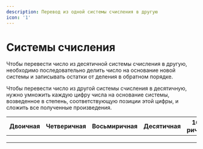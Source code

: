 ```yaml
---
description: Перевод из одной системы счисления в другую
icon: '1'
---
```


# Системы счисления

Чтобы перевести число из десятичной системы счисления в другую, необходимо последовательно делить число на основание новой системы и записывать остатки от деления в обратном порядке.

Чтобы перевести число из другой системы счисления в десятичную, нужно умножить каждую цифру числа на основание системы, возведенное в степень, соответствующую позиции этой цифры, и сложить все полученные произведения.

| Двоичная | Четверичная | Восьмиричная | Десятичная | 16-ричная |
| -------- | ----------- | ------------ | ---------- | --------- |
|          |             |              |            |           |
|          |             |              |            |           |
|          |             |              |            |           |
